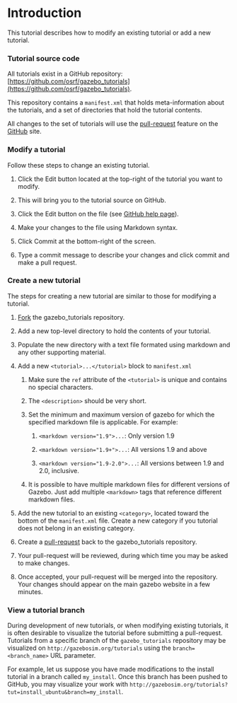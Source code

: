 # Introduction

This tutorial describes how to modify an existing tutorial or add a new tutorial.

### Tutorial source code

All tutorials exist in a GitHub repository:
[https://github.com/osrf/gazebo_tutorials](https://github.com/osrf/gazebo_tutorials).

This repository contains a `manifest.xml` that holds meta-information about
the tutorials, and a set of directories that hold the tutorial contents.

All changes to the set of tutorials will use the
[pull-request](https://github.com/osrf/gazebo_tutorials/compare)
feature on the [GitHub](https://github.com/osrf/gazebo_tutorials) site.

### Modify a tutorial

Follow these steps to change an existing tutorial.

1. Click the Edit button located at the top-right of the tutorial you want to modify.

1. This will bring you to the tutorial source on GitHub.

1. Click the Edit button on the file (see [GitHub help page](https://help.github.com/en/enterprise/2.14/user/articles/editing-files-in-your-repository)).

1. Make your changes to the file using Markdown syntax.

1. Click Commit at the bottom-right of the screen.

1. Type a commit message to describe your changes and click commit and make a pull request.

### Create a new tutorial

The steps for creating a new tutorial are similar to those for modifying a tutorial.

1. [Fork](https://github.com/osrf/gazebo_tutorials/fork) the gazebo_tutorials repository.

1. Add a new top-level directory to hold the contents of your tutorial.

1. Populate the new directory with a text file formated using markdown and any other supporting material.

1. Add a new `<tutorial>...</tutorial>` block to `manifest.xml`

    1. Make sure the `ref` attribute of the `<tutorial>` is unique and contains no special characters.

    1. The `<description>` should be very short.

    1. Set the minimum and maximum version of gazebo for which the specified markdown file is applicable. For example:

        1. `<markdown version="1.9">...`: Only version 1.9

        1. `<markdown version="1.9+">...`: All versions 1.9 and above

        1. `<markdown version="1.9-2.0">...`: All versions between 1.9 and 2.0, inclusive.

    1. It is possible to have multiple markdown files for different versions of Gazebo. Just add multiple `<markdown>` tags that reference different markdown files.

1. Add the new tutorial to an existing `<category>`, located toward the bottom of the `manifest.xml` file. Create a new category if you tutorial does not belong in an existing category.

1. Create a [pull-request](https://github.com/osrf/gazebo_tutorials/pull-request/new) back to the gazebo_tutorials repository.

1. Your pull-request will be reviewed, during which time you may be asked to make changes.

1. Once accepted, your pull-request will be merged into the repository. Your changes should appear on the main gazebo website in a few minutes.

### View a tutorial branch

During development of new tutorials, or when modifying existing tutorials,
it is often desirable to visualize the tutorial before submitting
a pull-request. Tutorials from a specific branch of the
`gazebo_tutorials` repository may be visualized on
`http://gazebosim.org/tutorials` using the `branch=<branch_name>`
URL parameter.

For example, let us suppose you have made modifications to the install
tutorial in a branch called `my_install`. Once this branch has been pushed
to GitHub, you may visualize your work with
`http://gazebosim.org/tutorials?tut=install_ubuntu&branch=my_install`.
